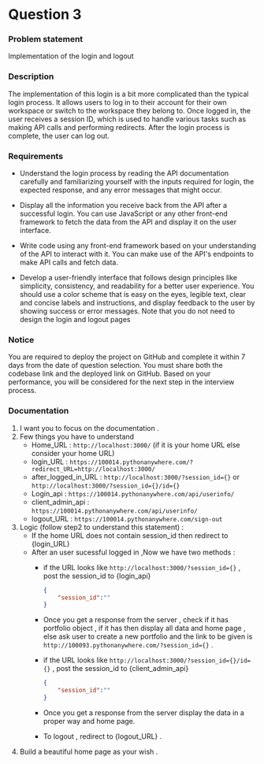 # Question 3
### Problem statement 
Implementation of the login and logout
### Description 
The implementation of this login is a bit more complicated than the typical login process. It allows users to log in to their account for their own workspace or switch to the workspace they belong to. Once logged in, the user receives a session ID, which is used to handle various tasks such as making API calls and performing redirects. After the login process is complete, the user can log out.
### Requirements 
- Understand the login process by reading the API documentation carefully and familiarizing yourself with the inputs required for login, the expected response, and any error messages that might occur.

- Display all the information you receive back from the API after a successful login. You can use JavaScript or any other front-end framework to fetch the data from the API and display it on the user interface.

- Write code using any front-end framework based on your understanding of the API to interact with it. You can make use of the API's endpoints to make API calls and fetch data.

- Develop a user-friendly interface that follows design principles like simplicity, consistency, and readability for a better user experience. You should use a color scheme that is easy on the eyes, legible text, clear and concise labels and instructions, and display feedback to the user by showing success or error messages. Note that you do not need to design the login and logout pages

### Notice
You are required to deploy the project on GitHub and complete it within 7 days from the date of question selection. You must share both the codebase link and the deployed link on GitHub. Based on your performance, you will be considered for the next step in the interview process.


### Documentation
1. I want you to focus on the documentation .
2. Few things you have to understand
    - Home_URL : `http://localhost:3000/` (if it is your home URL else consider your home URL)
    - login_URL : `https://100014.pythonanywhere.com/?redirect_URL=http://localhost:3000/`
    - after_logged_in_URL : `http://localhost:3000/?session_id={}` or `http://localhost:3000/?session_id={}/id={}`
    - Login_api : `https://100014.pythonanywhere.com/api/userinfo/`
    - client_admin_api : `https://100014.pythonanywhere.com/api/userinfo/`
    - logout_URL : `https://100014.pythonanywhere.com/sign-out` 
3. Logic (follow step2 to understand this statement) :
    - If the home URL does not contain session_id then redirect to {login_URL}
    - After an user sucessful logged in ,Now we have two methods :
         - if the URL looks like `http://localhost:3000/?session_id={}` , post the session_id to {login_api}
            ```json
            {
                "session_id":""
            }
            ```
        - Once you get a response from the server , check if it has portfolio object , if it has then display all data and home page , else ask user to create a new portfolio and the link to be given is `http://100093.pythonanywhere.com/?session_id={}` .

        - if the URL looks like `http://localhost:3000/?session_id={}/id={}` , post the session_id to {client_admin_api}
            ```json
            {
                "session_id":""
            }
            ```
        - Once you get a response from the server display the data in a proper way and home page.
        - To logout , redirect to {logout_URL} .
4. Build a beautiful home page as your wish .